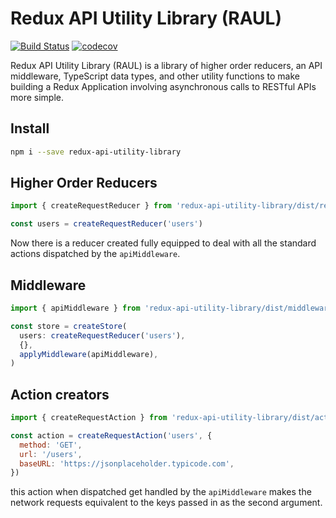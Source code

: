 # Redux API Utility Library (RAUL)

[![Build Status](https://travis-ci.org/sakoh/redux-api-utility-library.svg?branch=master)](https://travis-ci.org/sakoh/redux-api-utility-library)
[![codecov](https://codecov.io/gh/sakoh/redux-api-utility-library/branch/master/graph/badge.svg)](https://codecov.io/gh/sakoh/redux-api-utility-library)

Redux API Utility Library (RAUL) is a library of higher order reducers, an API middleware, TypeScript data types,
and other utility functions to make building a Redux Application involving asynchronous calls to RESTful APIs
more simple.

## Install

```bash
npm i --save redux-api-utility-library
```

## Higher Order Reducers

```js
import { createRequestReducer } from 'redux-api-utility-library/dist/reducers'

const users = createRequestReducer('users')
```

Now there is a reducer created fully equipped to deal with all the standard actions dispatched by the `apiMiddleware`.

## Middleware

```js
import { apiMiddleware } from 'redux-api-utility-library/dist/middleware'

const store = createStore(
  users: createRequestReducer('users'),
  {},
  applyMiddleware(apiMiddleware),
)
```

## Action creators

```js
import { createRequestAction } from 'redux-api-utility-library/dist/actions'

const action = createRequestAction('users', {
  method: 'GET',
  url: '/users',
  baseURL: 'https://jsonplaceholder.typicode.com',
})
```

this action when dispatched get handled by the `apiMiddleware` makes the network requests equivalent to the keys passed in as the second argument.
